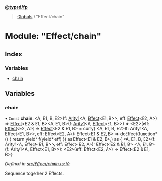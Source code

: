 **[@typed/fp](../README.md)**

> [Globals](../globals.md) / "Effect/chain"

# Module: "Effect/chain"

## Index

### Variables

* [chain](_effect_chain_.md#chain)

## Variables

### chain

• `Const` **chain**: \<A, E1, B, E2>(f: [Arity1](_common_types_.md#arity1)\<A, [Effect](_effect_effect_.effect.md)\<E1, B>>, eff: [Effect](_effect_effect_.effect.md)\<E2, A>) => [Effect](_effect_effect_.effect.md)\<E2 & E1, B>\<A, E1, B>(f: [Arity1](_common_types_.md#arity1)\<A, [Effect](_effect_effect_.effect.md)\<E1, B>>) => \<E2>(eff: [Effect](_effect_effect_.effect.md)\<E2, A>) => [Effect](_effect_effect_.effect.md)\<E2 & E1, B> = curry( \<A, E1, B, E2>(f: Arity1\<A, Effect\<E1, B>>, eff: Effect\<E2, A>): Effect\<E1 & E2, B> => doEffect(function* () { return yield* f(yield* eff) }) as Effect\<E1 & E2, B>,) as { \<A, E1, B, E2>(f: Arity1\<A, Effect\<E1, B>>, eff: Effect\<E2, A>): Effect\<E2 & E1, B> \<A, E1, B>(f: Arity1\<A, Effect\<E1, B>>): \<E2>(eff: Effect\<E2, A>) => Effect\<E2 & E1, B>}

*Defined in [src/Effect/chain.ts:10](https://github.com/TylorS/typed-fp/blob/559f273/src/Effect/chain.ts#L10)*

Sequence together 2 Effects.
